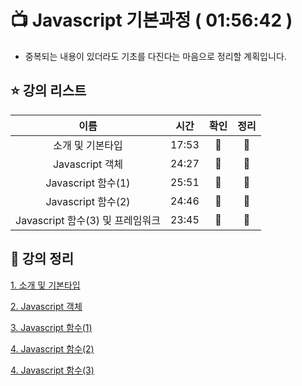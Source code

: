 # :tv:  Javascript 기본과정 ( 01:56:42 )

- 중복되는 내용이 있더라도 기초를 다진다는 마음으로 정리할 계획입니다.



## ⭐ 강의 리스트

|               이름               | 시간  |     확인      |     정리      |
| :------------------------------: | :---: | :-----------: | :-----------: |
|         소개 및 기본타입         | 17:53 | :green_heart: | :green_heart: |
|         Javascript 객체          | 24:27 | :green_heart: | :green_heart: |
|        Javascript 함수(1)        | 25:51 | :green_heart: | :green_heart: |
|        Javascript 함수(2)        | 24:46 | :green_heart: | :green_heart: |
| Javascript 함수(3) 및 프레임워크 | 23:45 | :green_heart: | :green_heart: |



## :memo: 강의 정리

[1. 소개 및 기본타입](./list/1장_소개_및_기본_타입.md)

[2. Javascript 객체](./list/2장_Javascript_객체.md)

[3. Javascript 함수(1)](./list/3장_Javascript_함수(1).md)

[4. Javascript 함수(2)](./list/4장_Javascript_함수(2).md)

[4. Javascript 함수(3)](./list/4장_Javascript_함수(3).md)

